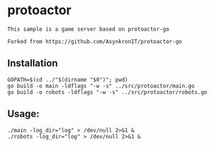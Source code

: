 # protoactor

    This sample is a game server based on protoactor-go

    Forked from https://github.com/AsynkronIT/protoactor-go

## Installation

```
GOPATH=$(cd ../"$(dirname "$0")"; pwd)
go build -o main -ldflags "-w -s" ../src/protoactor/main.go
go build -o robots -ldflags "-w -s" ../src/protoactor/robots.go
```

## Usage:

```
./main -log_dir="log" > /dev/null 2>&1 &
./robots -log_dir="log" > /dev/null 2>&1 &
```

